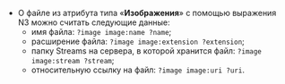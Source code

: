 - О файле из атрибута типа «**Изображения**» с помощью выражения N3 можно считать следующие данные:
    - имя файла: `?image image:name ?name`;
    - расширение файла: `?image image:extension ?extension`;
    - папку Streams на сервера, в которой хранится файл: `?image image:stream ?stream`;
    - относительную ссылку на файл: `?image image:uri ?uri`.